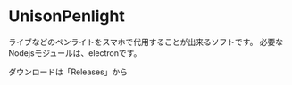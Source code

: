 # UnisonPenlight

ライブなどのペンライトをスマホで代用することが出来るソフトです。
必要なNodejsモジュールは、electronです。

ダウンロードは「Releases」から
